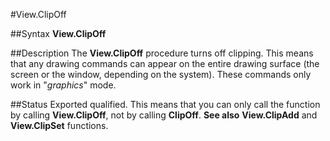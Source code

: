 
#View.ClipOff

##Syntax
**View.ClipOff**



##Description
The **View.ClipOff** procedure turns off clipping. This means that any drawing commands can appear on the entire drawing surface (the screen or the window, depending on the system).
These commands only work in "*graphics*" mode.



##Status
Exported qualified.
This means that you can only call the function by calling **View.ClipOff**, not by calling **ClipOff**.
**See also** **View.ClipAdd** and **View.ClipSet** functions.


